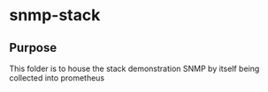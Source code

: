 # snmp-stack

## Purpose

This folder is to house the stack demonstration SNMP by itself being collected into prometheus